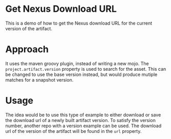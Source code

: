 # Get Nexus Download URL
This is a demo of how to get the Nexus download URL for the current version of the artifact.

# Approach
It uses the maven groovy plugin, instead of writing a new mojo.
The `project.artifact.version` property is used to search for the asset.
This can be changed to use the base version instead, but would produce mutiple matches for a snapshot version.

# Usage
The idea would be to use this type of example to either download or save the download url of a newly built artifact version.
To satisfy the version number, another repo with a version example can be used.
The download url of the version of the artifact will be found in the `url` property.
